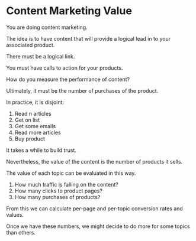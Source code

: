 # Content Marketing Value

You are doing content marketing.

The idea is to have content that will provide a logical lead in to your associated product.

There must be a logical link.

You must have calls to action for your products.

How do you measure the performance of content?

Ultimately, it must be the number of purchases of the product.

In practice, it is disjoint:

1. Read n articles
2. Get on list
3. Get some emails
4. Read more articles
5. Buy product

It takes a while to build trust.

Nevertheless, the value of the content is the number of products it sells.

The value of each topic can be evaluated in this way.

1. How much traffic is falling on the content?
2. How many clicks to product pages?
3. How many purchases of products?

From this we can calculate per-page and per-topic conversion rates and values.

Once we have these numbers, we might decide to do more for some topics than others.




